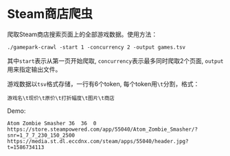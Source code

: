 # Steam商店爬虫

爬取Steam商店搜索页面上的全部游戏数据。使用方法：

```shell
./gamepark-crawl -start 1 -concurrency 2 -output games.tsv
```

其中`start`表示从第一页开始爬取, `concurrency`表示最多同时爬取2个页面, `output`用来指定输出文件。

游戏数据以`tsv`格式存储，一行有6个token, 每个token用`\t`分割，格式：

```shell
游戏名\t现价\t原价\t打折幅度\t图片\t商店
```

Demo:

```
Atom Zombie Smasher	36	36	0	https://store.steampowered.com/app/55040/Atom_Zombie_Smasher/?snr=1_7_7_230_150_2500	https://media.st.dl.eccdnx.com/steam/apps/55040/header.jpg?t=1586734113
```



